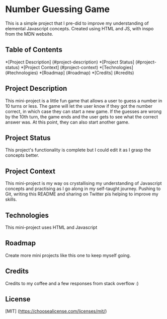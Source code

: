 # Number Guessing Game
This is a simple project that I pre-did to improve my understanding of elemental Javascript concepts. Created using HTML and JS, with inspo from the MDN website.

## Table of Contents
*[Project Description] (#project-description)
*[Project Status] (#project-status)
*[Project Context] (#project-context)
*[Technologies] (#technologies)
*[Roadmap] (#roadmap)
*[Credits] (#credits)



## Project Description
This mini-project is a little fun game that allows a user to guess a number in 10 turns or less. The game will let the user know if they got the number correct, in which case they can start a new game. If the guesses are wrong by the 10th turn, the game ends and the user gets to see what the correct answer was. At this point, they can also start another game.

## Project Status
This project's functionality is complete but I could edit it as I grasp the concepts better.

## Project Context
This mini-project is my way os crystallising my understanding of Javascript concepts and practising as I go along in my self-taught journey. Pushing to Git, writing this README and sharing on Twitter pis helping to improve my skills.

## Technologies
This mini-project uses HTML and Javascript

## Roadmap
Create more mini projects like this one to keep myself going.

## Credits
Credits to my coffee and a few responses from stack overflow :)

## License
[MIT] (https://choosealicense.com/licenses/mit/)